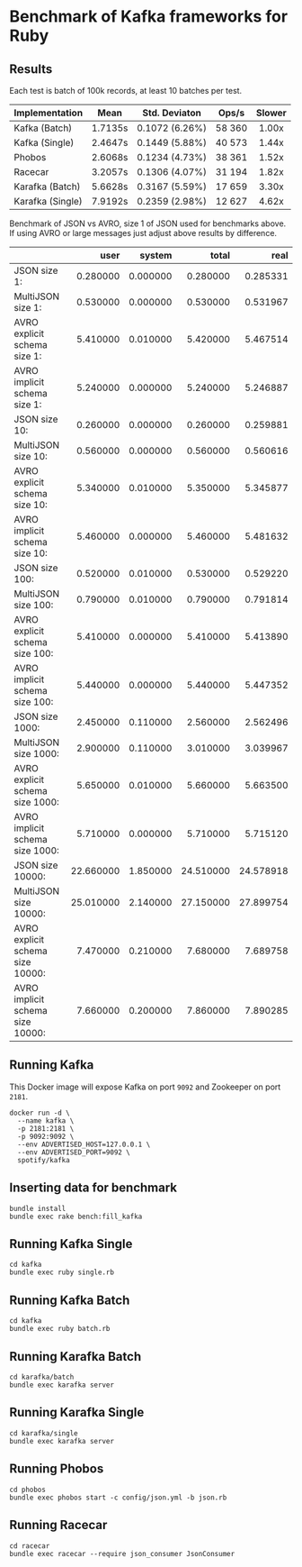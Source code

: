 # Benchmark of Kafka frameworks for Ruby

## Results

Each test is batch of 100k records, at least 10 batches per test.

| Implementation   | Mean    | Std. Deviaton  | Ops/s  | Slower |
| ---------------- | ------- | :------------: | :----: | :----: |
| Kafka (Batch)    | 1.7135s | 0.1072 (6.26%) | 58 360 | 1.00x  |
| Kafka (Single)   | 2.4647s | 0.1449 (5.88%) | 40 573 | 1.44x  |
| Phobos           | 2.6068s | 0.1234 (4.73%) | 38 361 | 1.52x  |
| Racecar          | 3.2057s | 0.1306 (4.07%) | 31 194 | 1.82x  |
| Karafka (Batch)  | 5.6628s | 0.3167 (5.59%) | 17 659 | 3.30x  |
| Karafka (Single) | 7.9192s | 0.2359 (2.98%) | 12 627 | 4.62x  |

Benchmark of JSON vs AVRO, size 1 of JSON used for benchmarks above. If using AVRO or large messages just adjust above results by difference.

|                                  | user      | system   | total     | real      |
| -------------------------------- | --------: | -------: | --------: | --------: |
| JSON size 1:                     |  0.280000 | 0.000000 |  0.280000 |  0.285331 |
| MultiJSON size 1:                |  0.530000 | 0.000000 |  0.530000 |  0.531967 |
| AVRO explicit schema size 1:     |  5.410000 | 0.010000 |  5.420000 |  5.467514 |
| AVRO implicit schema size 1:     |  5.240000 | 0.000000 |  5.240000 |  5.246887 |
| JSON size 10:                    |  0.260000 | 0.000000 |  0.260000 |  0.259881 |
| MultiJSON size 10:               |  0.560000 | 0.000000 |  0.560000 |  0.560616 |
| AVRO explicit schema size 10:    |  5.340000 | 0.010000 |  5.350000 |  5.345877 |
| AVRO implicit schema size 10:    |  5.460000 | 0.000000 |  5.460000 |  5.481632 |
| JSON size 100:                   |  0.520000 | 0.010000 |  0.530000 |  0.529220 |
| MultiJSON size 100:              |  0.790000 | 0.010000 |  0.790000 |  0.791814 |
| AVRO explicit schema size 100:   |  5.410000 | 0.000000 |  5.410000 |  5.413890 |
| AVRO implicit schema size 100:   |  5.440000 | 0.000000 |  5.440000 |  5.447352 |
| JSON size 1000:                  |  2.450000 | 0.110000 |  2.560000 |  2.562496 |
| MultiJSON size 1000:             |  2.900000 | 0.110000 |  3.010000 |  3.039967 |
| AVRO explicit schema size 1000:  |  5.650000 | 0.010000 |  5.660000 |  5.663500 |
| AVRO implicit schema size 1000:  |  5.710000 | 0.000000 |  5.710000 |  5.715120 |
| JSON size 10000:                 | 22.660000 | 1.850000 | 24.510000 | 24.578918 |
| MultiJSON size 10000:            | 25.010000 | 2.140000 | 27.150000 | 27.899754 |
| AVRO explicit schema size 10000: |  7.470000 | 0.210000 |  7.680000 |  7.689758 |
| AVRO implicit schema size 10000: |  7.660000 | 0.200000 |  7.860000 |  7.890285 |

## Running Kafka

This Docker image will expose Kafka on port `9092` and Zookeeper on port `2181`.

```
docker run -d \
  --name kafka \
  -p 2181:2181 \
  -p 9092:9092 \
  --env ADVERTISED_HOST=127.0.0.1 \
  --env ADVERTISED_PORT=9092 \
  spotify/kafka
```

## Inserting data for benchmark

```
bundle install
bundle exec rake bench:fill_kafka
```

## Running Kafka Single

```
cd kafka
bundle exec ruby single.rb
```

## Running Kafka Batch

```
cd kafka
bundle exec ruby batch.rb
```

## Running Karafka Batch

```
cd karafka/batch
bundle exec karafka server
```

## Running Karafka Single

```
cd karafka/single
bundle exec karafka server
```

## Running Phobos

```
cd phobos
bundle exec phobos start -c config/json.yml -b json.rb
```

## Running Racecar

```
cd racecar
bundle exec racecar --require json_consumer JsonConsumer
```
